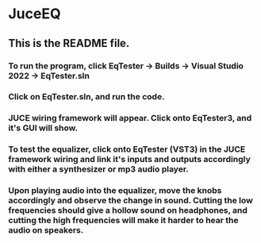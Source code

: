 # JuceEQ
## This is the README file.
### To run the program, click EqTester -> Builds -> Visual Studio 2022 ->  EqTester.sln
### Click on EqTester.sln, and run the code. 
### JUCE wiring framework will appear. Click onto EqTester3, and it's GUI will show. 
### To test the equalizer, click onto EqTester (VST3) in the JUCE framework wiring and link it's inputs and outputs accordingly with either a synthesizer or mp3 audio player.
### Upon playing audio into the equalizer, move the knobs accordingly and observe the change in sound. Cutting the low frequencies should give a hollow sound on headphones, and cutting the high frequencies will make it harder to hear the audio on speakers.
